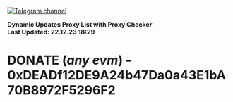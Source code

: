 [![Telegram channel](https://img.shields.io/endpoint?url=https://runkit.io/damiankrawczyk/telegram-badge/branches/master?url=https://t.me/n4z4v0d)](https://t.me/n4z4v0d) 

**Dynamic Updates Proxy List with Proxy Checker**  
**Last Updated: 22.12.23 18:29**

# DONATE (_any evm_) - 0xDEADf12DE9A24b47Da0a43E1bA70B8972F5296F2
